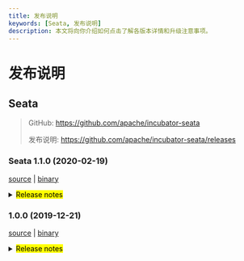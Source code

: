 ```yaml
---
title: 发布说明
keywords: [Seata, 发布说明]
description: 本文将向你介绍如何点击了解各版本详情和升级注意事项。
---
```



# 发布说明

## Seata

> GitHub: https://github.com/apache/incubator-seata
>
> 发布说明: https://github.com/apache/incubator-seata/releases

### Seata 1.1.0 (2020-02-19)

 [source](https://github.com/apache/incubator-seata/archive/v1.1.0.zip) |
 [binary](https://github.com/apache/incubator-seata/releases/download/v1.1.0/seata-server-1.1.0.zip)
<details>
    <summary><mark>Release notes</mark></summary>

Seata 1.1.0 发布。

Seata 是一款开源的分布式事务解决方案，提供高性能和简单易用的分布式事务服务。

此版本更新如下：

### feature：
- [[#2200](https://github.com/apache/incubator-seata/pull/2200)] 支持 postgresql (业务侧和 TC server)
- [[#1746](https://github.com/apache/incubator-seata/pull/1746)] 支持 httpClient 自动集成
- [[#2240](https://github.com/apache/incubator-seata/pull/2240)] 支持自定义 Saga 恢复策略超时时间
- [[#1693](https://github.com/apache/incubator-seata/pull/1693)] 支持 druid 类隔离加载，隔离中间件和业务侧的 druid 使用
- [[#2245](https://github.com/apache/incubator-seata/pull/2245)] 支持 zookeeper 鉴权
- [[#2239](https://github.com/apache/incubator-seata/pull/2239)] 支持 dubbo 2.7.4+
- [[#2203](https://github.com/apache/incubator-seata/pull/2203)] 支持 nacos 配置中心设置 group 属性
- [[#2086](https://github.com/apache/incubator-seata/pull/2086)] 支持 apollo 配置中心设置 namespace 属性
- [[#2106](https://github.com/apache/incubator-seata/pull/2106)] 支持 FastThreadLocalContextCore 存储事务上下文
- [[#1703](https://github.com/apache/incubator-seata/pull/1703)] 支持 sql parser SPI，提供 druid sql parser
- [[#2151](https://github.com/apache/incubator-seata/pull/2151)] 支持 Saga 模式跳过成功分支事务的 report


### bugfix：
- [[#2270](https://github.com/apache/incubator-seata/pull/2270)] 修复 worker size 不支持枚举配置和其他配置问题
- [[#2258](https://github.com/apache/incubator-seata/pull/2258)] 修复 channelHandler 重连时 not sharable 问题
- [[#2261](https://github.com/apache/incubator-seata/pull/2261)] 修复定时任务启动但 ApplicationContext 未刷新问题
- [[#2262](https://github.com/apache/incubator-seata/pull/2262)] 修复 nacos 初始化脚本设置 group 错误问题
- [[#2249](https://github.com/apache/incubator-seata/pull/2249)] 修复 Saga 模式注册分支失败状态机状态错误问题
- [[#2126](https://github.com/apache/incubator-seata/pull/2126)] 修复表名和列名转义符错误问题
- [[#2234](https://github.com/apache/incubator-seata/pull/2234)] 修复使用 fastjson 反序列化 bigint 错误问题
- [[#2237](https://github.com/apache/incubator-seata/pull/2237)] 修复 DefaultCoordinatorTest 在 wins 测试错误问题
- [[#2233](https://github.com/apache/incubator-seata/pull/2233)] 修复使用 fastjson 忽略 tableMeta 失效问题
- [[#2172](https://github.com/apache/incubator-seata/pull/2172)] 修复使用 SpringCloudConfig 配置中心无法读取配置问题
- [[#2217](https://github.com/apache/incubator-seata/pull/2217)] 修复 seata-spring-boot-starter 错误配置名称
- [[#2219](https://github.com/apache/incubator-seata/pull/2219)] 修复 seata-spring-boot-starter 读取disableGlobalTransaction 配置错误问题
- [[#2187](https://github.com/apache/incubator-seata/pull/2187)] 修复有相同数据依赖的不同事务分支路由到不同server时回滚顺序错误问题
- [[#2175](https://github.com/apache/incubator-seata/pull/2175)] 修复 server direct buffer OOM 问题
- [[#2210](https://github.com/apache/incubator-seata/pull/2210)] 修复二阶段 commit 和 rollback 重试超时 globalSession 无法删除问题
- [[#2179](https://github.com/apache/incubator-seata/pull/2179)] 修复 redis 注册中心 db 属性转型错误问题
- [[#2192](https://github.com/apache/incubator-seata/pull/2192)] 修复 eureka getHostName() 返回 ipAddress 问题
- [[#2198](https://github.com/apache/incubator-seata/pull/2198)] 修复 rollback 超时无法自动删除全局锁问题
- [[#2167](https://github.com/apache/incubator-seata/pull/2167)] 修复 Saga 异步执行返回相同 id 问题
- [[#2185](https://github.com/apache/incubator-seata/pull/2185)] 修复 server 启动时 kubernetes 的判断条件
- [[#2145](https://github.com/apache/incubator-seata/pull/2145)] 修复 Saga 模式重试成功上报状态错误问题
- [[#2113](https://github.com/apache/incubator-seata/pull/2113)] 修复分支 rollback 失败触发多个 TC 重试导致的并发异常


### optimize：
- [[#2255](https://github.com/apache/incubator-seata/pull/2255)] 优化配置项的默认配置值
- [[#2230](https://github.com/apache/incubator-seata/pull/2230)] 统一配置项命名风格和保持 seata-all 和 spring boot starter相同默认值
- [[#1935](https://github.com/apache/incubator-seata/pull/1935)] 重构 client 和 server RPC
- [[#2215](https://github.com/apache/incubator-seata/pull/2215)] 优化 Saga 模式的超时处理
- [[#2227](https://github.com/apache/incubator-seata/pull/2227)] 分离 TC In/Outbound 接口
- [[#2033](https://github.com/apache/incubator-seata/pull/2033)] DefaultRemotingParser 逻辑优化
- [[#1688](https://github.com/apache/incubator-seata/pull/1688)] 减少客户端无用依赖
- [[#2134](https://github.com/apache/incubator-seata/pull/2134)] 按照事务模式区分 TC 逻辑重构
- [[#2224](https://github.com/apache/incubator-seata/pull/2224)] 优化 ContextCoreLoader 代码风格
- [[#2171](https://github.com/apache/incubator-seata/pull/2171)] 优化配置初始化同步脚本和添加使用说明
- [[#2208](https://github.com/apache/incubator-seata/pull/2208)] 使用 SPI LoadLevel name 代替 getDbType 接口方法
- [[#2182](https://github.com/apache/incubator-seata/pull/2182)] 优化 seata-spring-boot-starter 前缀判断逻辑
- [[#2211](https://github.com/apache/incubator-seata/pull/2211)] 优化 RootContext 代码风格
- [[#2140](https://github.com/apache/incubator-seata/pull/2140)] 优化 GzipUtil 代码风格
- [[#2209](https://github.com/apache/incubator-seata/pull/2209)] 重构 seata-discovery 模块，增加可读性
- [[#2055](https://github.com/apache/incubator-seata/pull/2055)] 使用 SPI 重构 tableMetaCache 和 undoLogManager
- [[#2184](https://github.com/apache/incubator-seata/pull/2184)] 重构 seata-config 模块，增加可读性
- [[#2095](https://github.com/apache/incubator-seata/pull/2095)] 重构数据源自动代理，区分 jdk 和 cglib 代理属性设置
- [[#2178](https://github.com/apache/incubator-seata/pull/2178)] Saga 状态机设计器添加默认 catch 节点
- [[#2103](https://github.com/apache/incubator-seata/pull/2103)] 优化 tcc 模块代码，增加可读性
- [[#2125](https://github.com/apache/incubator-seata/pull/2125)] 修改 MySQL recognizer package 路径
- [[#2176](https://github.com/apache/incubator-seata/pull/2176)] 修复 typos
- [[#2156](https://github.com/apache/incubator-seata/pull/2156)] 重构 sqlparser druid 名称为常量
- [[#2170](https://github.com/apache/incubator-seata/pull/2170)] 增加 seata common 模块的单测覆盖率
- [[#2139](https://github.com/apache/incubator-seata/pull/2139)] 优雅关闭 resources
- [[#2097](https://github.com/apache/incubator-seata/pull/2097)] 将 codec 模块重命名为 serializer 模块
- [[#2159](https://github.com/apache/incubator-seata/pull/2159)] 优化 spring 模块代码风格，增加可读性
- [[#2036](https://github.com/apache/incubator-seata/pull/2036)] 优化 Dubbo parser 逻辑
- [[#2062](https://github.com/apache/incubator-seata/pull/2062)] 优化 seata-rm-datasource 模块代码风格，增加可读性
- [[#2146](https://github.com/apache/incubator-seata/pull/2146)] 优化日志输出字符拼接
- [[#2038](https://github.com/apache/incubator-seata/pull/2038)] 优化 common 模块代码风格，增加可读性
- [[#2120](https://github.com/apache/incubator-seata/pull/2120)] 修复 typos
- [[#2078](https://github.com/apache/incubator-seata/pull/2078)] 增加 oracle table meta cache 单测覆盖度
- [[#2115](https://github.com/apache/incubator-seata/pull/2115)] 修复 typos
- [[#2099](https://github.com/apache/incubator-seata/pull/2099)] 优化 tm 模块代码风格，增加可读性

非常感谢以下 contributors 的代码贡献。若有无意遗漏，请报告。

- [slievrly](https://github.com/slievrly)
- [xingfudeshi](https://github.com/xingfudeshi)
- [objcoding](https://github.com/objcoding)
- [long187](https://github.com/long187)
- [zjinlei](https://github.com/zjinlei)
- [ggndnn](https://github.com/ggndnn)
- [lzf971107](https://github.com/lzf971107)
- [CvShrimp](https://github.com/CvShrimp)
- [l81893521](https://github.com/l81893521)
- [ph3636](https://github.com/ph3636)
- [koonchen](https://github.com/koonchen)
- [leizhiyuan](https://github.com/leizhiyuan)
- [funky-eyes](https://github.com/funky-eyes)
- [caioguedes](https://github.com/caioguedes)
- [helloworlde](https://github.com/helloworlde)
- [wxbty](https://github.com/wxbty)
- [bao-hp](https://github.com/bao-hp)
- [guojingyinan219](https://github.com/guojingyinan219)
- [CharmingRabbit](https://github.com/CharmingRabbit)
- [jaspercloud](https://github.com/jaspercloud)
- [jsbxyyx](https://github.com/jsbxyyx)

同时，我们收到了社区反馈的很多有价值的issue和建议，非常感谢大家。

**常用链接**

**Seata**: https://github.com/apache/incubator-seata
**Seata-Samples**: https://github.com/apache/incubator-seata-samples
**Release**: https://github.com/apache/incubator-seata/releases
**Seata 官网**: https://seata.apache.org/zh-cn/
</details>

 ### 1.0.0 (2019-12-21)
 [source](https://github.com/apache/incubator-seata/archive/v1.0.0.zip) |
 [binary](https://github.com/apache/incubator-seata/releases/download/v1.0.0/seata-server-1.0.0.zip)
<details>
  <summary><mark>Release notes</mark></summary>

  ### Seata 1.0.0 GA版本重磅发布
  Seata 1.0.0 GA版本重磅发布。

  Seata 是一款开源的分布式事务解决方案，提供高性能和简单易用的分布式事务服务。

  此版本更新如下：

  ### feature：
  - [[#1966](https://github.com/apache/incubator-seata/pull/1966)] 增加client端单条消息发送方式
  - [[#2004](https://github.com/apache/incubator-seata/pull/2004)] 增加配置中心配置同步脚本
  - [[#1997](https://github.com/apache/incubator-seata/pull/1997)] 提供图像生成工具便于查看Saga状态机执行路径
  - [[#1992](https://github.com/apache/incubator-seata/pull/1992)] 支持动态降级
  - [[#1898](https://github.com/apache/incubator-seata/pull/1898)] 支持动态配置
  - [[#1983](https://github.com/apache/incubator-seata/pull/1983)] 支持hessian序列化
  - [[#1960](https://github.com/apache/incubator-seata/pull/1960)] 提供基于GGEditor的可视化图形Saga状态机设计器
  - [[#1900](https://github.com/apache/incubator-seata/pull/1900)] Saga状态语言支持重试服务
  - [[#1885](https://github.com/apache/incubator-seata/pull/1885)] 增加Docker image构建配置
  - [[#1914](https://github.com/apache/incubator-seata/pull/1914)] 支持Oracle exists表达式
  - [[#1878](https://github.com/apache/incubator-seata/pull/1878)] 支持Mysql exists表达式
  - [[#1871](https://github.com/apache/incubator-seata/pull/1871)] 适配springcloud-alibaba-seata自动配置
  - [[#1844](https://github.com/apache/incubator-seata/pull/1844)] Saga状态机支持异步调用服务
  - [[#1742](https://github.com/apache/incubator-seata/pull/1742)] 增加seata-spring-boot-starter
  - [[#1460](https://github.com/apache/incubator-seata/pull/1460)] 支持gzip压缩
  - [[#1492](https://github.com/apache/incubator-seata/pull/1492)] 支持grpc事务自动传递和绑定

  ### bugfix：
  - [[#2066](https://github.com/apache/incubator-seata/pull/2066)] 修复初始化eureka client线程安全问题
  - [[#2059](https://github.com/apache/incubator-seata/pull/2059)] 修复异步回滚线程导致重复回滚问题
  - [[#2050](https://github.com/apache/incubator-seata/pull/2050)] 修复监听不存在的配置导致空指针
  - [[#2053](https://github.com/apache/incubator-seata/pull/2053)] 修复Insert的表名为关键字,无法构建前置镜像
  - [[#2054](https://github.com/apache/incubator-seata/pull/2054)] 修复状态为Rollbacking的事务无法被检测出
  - [[#2043](https://github.com/apache/incubator-seata/pull/2043)] 修复使用druid-spring-boot-starter动态代理失败
  - [[#1668](https://github.com/apache/incubator-seata/pull/1668)] 修复sql语句转义符号问题
  - [[#2029](https://github.com/apache/incubator-seata/pull/2029)] 修复seata-spring-boot-starter无效
  - [[#2037](https://github.com/apache/incubator-seata/pull/2037)] 修复mysql连接无法自动释放
  - [[#2032](https://github.com/apache/incubator-seata/pull/2032)] 修复Etcd3配置错误
  - [[#1929](https://github.com/apache/incubator-seata/pull/1929)] 修复元数据有可能出现重复缓存
  - [[#1996](https://github.com/apache/incubator-seata/pull/1996)] 修复小部分情况下无法代理数据源
  - [[#2001](https://github.com/apache/incubator-seata/pull/2001)] 移除无效jvm参数
  - [[#1984](https://github.com/apache/incubator-seata/pull/1984)] 修复预设容器环境变量问题，替换基础镜像
  - [[#1978](https://github.com/apache/incubator-seata/pull/1978)] 修复在windows下FileTransactionStoreManager单元测试无法通过
  - [[#1953](https://github.com/apache/incubator-seata/pull/1953)] 修复在小部分情况下获取表元数据失败
  - [[#1973](https://github.com/apache/incubator-seata/pull/1973)] 修复容器下无法获取server端口
  - [[#1905](https://github.com/apache/incubator-seata/pull/1905)] 解决lock_key长度问题
  - [[#1927](https://github.com/apache/incubator-seata/pull/1927)] 修复SPI有可能加载私有类
  - [[#1961](https://github.com/apache/incubator-seata/pull/1961)] 修复CI日志过长问题
  - [[#1893](https://github.com/apache/incubator-seata/pull/1893)] 修复Saga模式不会删除分支信息问题
  - [[#1932](https://github.com/apache/incubator-seata/pull/1932)] 修复构建Docker镜像时环境不匹配
  - [[#1912](https://github.com/apache/incubator-seata/pull/1912)] 修复部分异常日志打印不完整
  - [[#1917](https://github.com/apache/incubator-seata/pull/1917)] 修复CI部分测试用例出现空指针异常
  - [[#1909](https://github.com/apache/incubator-seata/pull/1909)] 修复xid类型为空导致空指针
  - [[#1902](https://github.com/apache/incubator-seata/pull/1902)] 修复回滚时如遇不支持的数据库出现空指针
  - [[#1789](https://github.com/apache/incubator-seata/pull/1789)] 修复xid header大小写问题
  - [[#1889](https://github.com/apache/incubator-seata/pull/1889)] 修复TCC下分支注册导致线程挂起
  - [[#1813](https://github.com/apache/incubator-seata/pull/1813)] 修复部分情况TCC不支持跨服务
  - [[#1825](https://github.com/apache/incubator-seata/pull/1825)] 修复并发情况下事务状态不一致
  - [[#1850](https://github.com/apache/incubator-seata/pull/1850)] 修复Server重启时sessionId未重置
  - [[#1879](https://github.com/apache/incubator-seata/pull/1879)] 修复jdbc传入空参数导致异常
  - [[#1874](https://github.com/apache/incubator-seata/pull/1874)] 修复部分情况下Channel关闭的问题
  - [[#1863](https://github.com/apache/incubator-seata/pull/1863)] 修复Other类型无法序列化
  - [[#1837](https://github.com/apache/incubator-seata/pull/1837)] 修复saga ExpressionEvaluator不支持空值
  - [[#1810](https://github.com/apache/incubator-seata/pull/1810)] 修复saga状态机无法保存并提供状态日志查询
  - [[#1834](https://github.com/apache/incubator-seata/pull/1834)] 修复StateInstance无法记录输出参数
  - [[#1856](https://github.com/apache/incubator-seata/pull/1856)] 修复protostuff undo log获取默认content
  - [[#1845](https://github.com/apache/incubator-seata/pull/1845)] 修复分支提交失败, 导致空指针异常
  - [[#1858](https://github.com/apache/incubator-seata/pull/1858)] 修复分布式事务不生效
  - [[#1846](https://github.com/apache/incubator-seata/pull/1846)] 修复并发下增加监听器异常
  - [[#1839](https://github.com/apache/incubator-seata/pull/1839)] 修复重复加锁
  - [[#1768](https://github.com/apache/incubator-seata/pull/1768)] 修复设置数据库连接参数useInformationSchema为true无法获取元数据
  - [[#1796](https://github.com/apache/incubator-seata/pull/1796)] 修复回滚时异常判断不完整
  - [[#1805](https://github.com/apache/incubator-seata/pull/1805)] 修复连接代理和prepareStatement未在全局事务管理下
  - [[#1780](https://github.com/apache/incubator-seata/pull/1780)] 修复Oracle无法执行select for update语句
  - [[#1802](https://github.com/apache/incubator-seata/pull/1802)] 部分方法修改HashMap为LinkedHashMap
  - [[#1793](https://github.com/apache/incubator-seata/pull/1793)] 修复多数据源下无法自动代理
  - [[#1788](https://github.com/apache/incubator-seata/pull/1788)] 修复Mysql无法获取主键值
  - [[#1764](https://github.com/apache/incubator-seata/pull/1764)] 修复Jdk11下远程地址为空
  - [[#1778](https://github.com/apache/incubator-seata/pull/1778)] 修复单元测试未清空测试资源
  - [[#1777](https://github.com/apache/incubator-seata/pull/1777)] 修复DeleteExecutor未根据数据库类型来构建前置镜像

  ### optimize：
  - [[#2068](https://github.com/apache/incubator-seata/pull/2068)] 优化数据库连接获取
  - [[#2056](https://github.com/apache/incubator-seata/pull/2056)] 移除代码中非java doc注释
  - [[#1775](https://github.com/apache/incubator-seata/pull/1775)] 优化分支事务回滚日志输出频率
  - [[#2000](https://github.com/apache/incubator-seata/pull/2000)] 统一归类初始化脚本
  - [[#2007](https://github.com/apache/incubator-seata/pull/2007)] 提高common模块单元测试覆盖率
  - [[#1969](https://github.com/apache/incubator-seata/pull/1969)] 增加Docker-Compose, Kubernetes, Helm脚本
  - [[#1967](https://github.com/apache/incubator-seata/pull/1967)] 增加Docker file
  - [[#2018](https://github.com/apache/incubator-seata/pull/2018)] 优化ConfigFuture
  - [[#2020](https://github.com/apache/incubator-seata/pull/2020)] 优化saga日志输出
  - [[#1975](https://github.com/apache/incubator-seata/pull/1975)] 扁平化saga嵌套事务
  - [[#1980](https://github.com/apache/incubator-seata/pull/1980)] 分支注册时显示applicationId
  - [[#1994](https://github.com/apache/incubator-seata/pull/1994)] 修改zookeeper根路径配置名称
  - [[#1990](https://github.com/apache/incubator-seata/pull/1990)] 增加netty配置常量
  - [[#1979](https://github.com/apache/incubator-seata/pull/1979)] 优化select for update识别器
  - [[#1957](https://github.com/apache/incubator-seata/pull/1957)] 获取关键字检查对象改为SPI的方法
  - [[#1956](https://github.com/apache/incubator-seata/pull/1956)] 找不到有效服务时,提示更加友好
  - [[#1958](https://github.com/apache/incubator-seata/pull/1958)] 支持将设计器的JSON转换成状态机标准JSON
  - [[#1951](https://github.com/apache/incubator-seata/pull/1951)] 增加使用企业logo
  - [[#1950](https://github.com/apache/incubator-seata/pull/1950)] 优化异步提交时日志的缺失
  - [[#1931](https://github.com/apache/incubator-seata/pull/1931)] nacos-config.py支持namespace
  - [[#1938](https://github.com/apache/incubator-seata/pull/1938)] 优化批量插入和批量更新
  - [[#1930](https://github.com/apache/incubator-seata/pull/1930)] 减少HashMap初始化大小
  - [[#1919](https://github.com/apache/incubator-seata/pull/1919)] 强制代码风格检查
  - [[#1918](https://github.com/apache/incubator-seata/pull/1918)] 优化单元测试抛出的异常
  - [[#1911](https://github.com/apache/incubator-seata/pull/1911)] 优化部分注释
  - [[#1920](https://github.com/apache/incubator-seata/pull/1920)] 使用迭代器来移除过期Future
  - [[#1907](https://github.com/apache/incubator-seata/pull/1907)] 优化UndoExecutorFactory获取实例的方式
  - [[#1903](https://github.com/apache/incubator-seata/pull/1903)] 增加批量查询分支事务
  - [[#1910](https://github.com/apache/incubator-seata/pull/1910)] 优化部分方法缺少@override
  - [[#1906](https://github.com/apache/incubator-seata/pull/1906)] 初始化时增加非正常退出日志
  - [[#1897](https://github.com/apache/incubator-seata/pull/1897)] 移除clientTest单元测试
  - [[#1883](https://github.com/apache/incubator-seata/pull/1883)] 优化SQLRecognizer, UndoExecutor代码结构
  - [[#1890](https://github.com/apache/incubator-seata/pull/1890)] 格式化部分saga代码
  - [[#1798](https://github.com/apache/incubator-seata/pull/1798)] 提高部分方法format效率
  - [[#1884](https://github.com/apache/incubator-seata/pull/1884)] 封装关闭资源的方法
  - [[#1869](https://github.com/apache/incubator-seata/pull/1869)] 增加当成功时,可以关闭分支汇报参数
  - [[#1842](https://github.com/apache/incubator-seata/pull/1842)] 增加部分初始化脚本
  - [[#1838](https://github.com/apache/incubator-seata/pull/1838)] 简化配置
  - [[#1866](https://github.com/apache/incubator-seata/pull/1866)] 优化TC日志输出
  - [[#1867](https://github.com/apache/incubator-seata/pull/1867)] 优化seata-spring-boot-starter
  - [[#1817](https://github.com/apache/incubator-seata/pull/1817)] 增加tm单元测试
  - [[#1823](https://github.com/apache/incubator-seata/pull/1823)] 减少db的访问次数
  - [[#1835](https://github.com/apache/incubator-seata/pull/1835)] Saga事务模版增加重新加载事务方法
  - [[#1861](https://github.com/apache/incubator-seata/pull/1861)] 优化当主键不存在时日志输出
  - [[#1836](https://github.com/apache/incubator-seata/pull/1836)] 修改IsPersist属性类型为Boolean
  - [[#1824](https://github.com/apache/incubator-seata/pull/1824)] 移除部分过期的Jvm11参数
  - [[#1820](https://github.com/apache/incubator-seata/pull/1820)] 修改部分代码风格
  - [[#1806](https://github.com/apache/incubator-seata/pull/1806)] 格式化错误日志
  - [[#1815](https://github.com/apache/incubator-seata/pull/1815)] 更新codecov.yml
  - [[#1811](https://github.com/apache/incubator-seata/pull/1811)] 适配codecov配置
  - [[#1799](https://github.com/apache/incubator-seata/pull/1799)] 移除没用的同步锁
  - [[#1674](https://github.com/apache/incubator-seata/pull/1674)] 增加Rm单元测试覆盖率
  - [[#1710](https://github.com/apache/incubator-seata/pull/1710)] NamedThreadFactory增加计数器
  - [[#1790](https://github.com/apache/incubator-seata/pull/1790)] 格式化Eureka实例id
  - [[#1760](https://github.com/apache/incubator-seata/pull/1760)] put message to logQueue
  - [[#1787](https://github.com/apache/incubator-seata/pull/1787)] 优化rpc通信日志可读性
  - [[#1786](https://github.com/apache/incubator-seata/pull/1786)] 简化Eureka注册实现类代码
  - [[#1766](https://github.com/apache/incubator-seata/pull/1766)] 移除无用方法
  - [[#1770](https://github.com/apache/incubator-seata/pull/1770)] 优化String拼接方式和无用的释放锁方法

  非常感谢以下 contributors 的代码贡献。若有无意遗漏，请报告。
  - [slievrly](https://github.com/slievrly)
  - [long187](https://github.com/long187)
  - [jsbxyyx](https://github.com/jsbxyyx)
  - [l81893521](https://github.com/l81893521)
  - [helloworlde](https://github.com/helloworlde)
  - [xingfudeshi](https://github.com/xingfudeshi)
  - [zjinlei](https://github.com/zjinlei)
  - [CharmingRabbit](https://github.com/CharmingRabbit)
  - [objcoding](https://github.com/objcoding)
  - [cmonkey](https://github.com/cmonkey)
  - [lzf971107](https://github.com/lzf971107)
  - [ggndnn](https://github.com/ggndnn)
  - [lightClouds917](https://github.com/lightClouds917)
  - [ruqinhu](https://github.com/ruqinhu)
  - [yuhuangbin](https://github.com/yuhuangbin)
  - [anrror](https://github.com/anrror)
  - [funky-eyes](https://github.com/funky-eyes)
  - [caohdgege](https://github.com/caohdgege)
  - [contextshuffling](https://github.com/contextshuffling)
  - [echooymxq](https://github.com/echooymxq)
  - [github-ygy](https://github.com/github-ygy)
  - [iapplejohn](https://github.com/iapplejohn)
  - [jKill](https://github.com/jKill)
  - [Justice-love](https://github.com/Justice-love)
  - [lovepoem](https://github.com/lovepoem)
  - [niaoshuai](https://github.com/niaoshuai)
  - [ph3636](https://github.com/ph3636)
  - [wangwei-ying](https://github.com/wangwei-ying)
  - [whjjay](https://github.com/whjjay)
  - [yangfuhai](https://github.com/yangfuhai)
  - [zhongfuhua](https://github.com/zhongfuhua)
  - [lizwmaster](https://github.com/lizwmaster)

  同时，我们收到了社区反馈的很多有价值的issue和建议，非常感谢大家。

  ### 常用链接
  - **Seata:** https://github.com/apache/incubator-seata
  - **Seata-Samples:** https://github.com/apache/incubator-seata-samples
  - **Release:** https://github.com/apache/incubator-seata/releases

</details>
